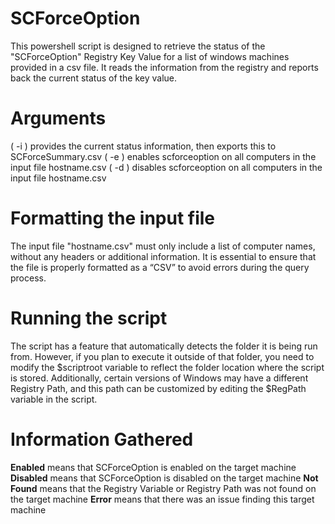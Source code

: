 # SCForceOption

This powershell script is designed to retrieve the status of the "SCForceOption" Registry Key Value for a list of windows machines provided in a csv file.
It reads the information from the registry and reports back the current status of the key value.

# Arguments

( -i ) provides the current status information, then exports this to SCForceSummary.csv
( -e ) enables scforceoption on all computers in the input file hostname.csv
( -d ) disables scforceoption on all computers in the input file hostname.csv

# Formatting the input file
The input file "hostname.csv" must only include a list of computer names, without any headers or additional information. 
It is essential to ensure that the file is properly formatted as a “CSV” to avoid errors during the query process.

# Running the script

The script has a feature that automatically detects the folder it is being run from. However, if you plan to execute it outside of that folder, you need to modify the $scriptroot variable to reflect the folder location where the script is stored. Additionally, certain versions of Windows may have a different Registry Path, and this path can be customized by editing the $RegPath variable in the script.

# Information Gathered

**Enabled**  means that SCForceOption is enabled on the target machine
**Disabled** means that SCForceOption is disabled on the target machine
**Not Found** means that the Registry Variable or Registry Path was not found on the target machine
**Error** means that there was an issue finding this target machine
